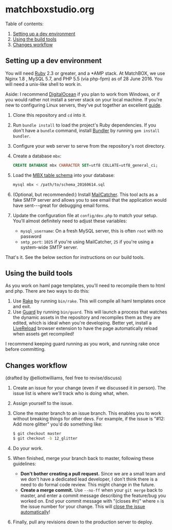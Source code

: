 # matchboxstudio.org

Table of contents:

1. [Setting up a dev environment](#setting-up-a-dev-environment)
2. [Using the build tools](#using-the-build-tools)
3. [Changes workflow](#changes-workflow)

## Setting up a dev environment

You will need [Ruby][rb] 2.3 or greater, and a *AMP stack. At MatchBOX, we use Nginx 1.8 , MySQL 5.7, and PHP 5.5 (via php-fpm) as of 28 June 2016. You will need a unix-like shell to work in.

Aside: I recommend [DigitalOcean][do] if you plan to work from Windows, or if you would rather not install a server stack on your local machine. If you're new to configuring Linux servers, they've put together an excellent [guide][do-guide].

1. Clone this repository and `cd` into it.
2. Run `bundle install` to load the project's Ruby dependencies. If you don't have a `bundle` command, install [Bundler][b] by running `gem install bundler`.
3. Configure your web server to serve from the repository's root directory.
3. Create a database `mbx`:
    
    ```sql
    CREATE DATABASE mbx CHARACTER SET=utf8 COLLATE=utf8_general_ci;
    ```
    
4. Load the [MBX table schema][sql] into your database:
    
    ```sh
    mysql mbx < /path/to/schema_20160614.sql
    ```
    
5. (Optional, but recommended:) Install [MailCatcher][mc]. This tool acts as a fake SMTP server and allows you to see email that the application would have sent---great for debugging email forms.
5. Update the configuration file at `config/dev.php` to match your setup. You'll almost definitely need to adjust these variables:

    - `mysql_username`: On a fresh MySQL server, this is often `root` with no password
    - `smtp_port`: `1025` if you're using MailCatcher, `25` if you're using a system-wide SMTP server.
    
That's it. See the below section for instructions on our build tools.

[rb]: https://www.ruby-lang.org/en/
[b]: http://bundler.io
[sql]: https://github.com/matchboxcowork/dev/blob/master/schema_20160614.sql
[mc]: https://mailcatcher.me
[do]: https://www.digitalocean.com
[do-guide]: https://www.digitalocean.com/community/tutorials/initial-server-setup-with-ubuntu-14-04

## Using the build tools

As you work on haml page templates, you'll need to recompile them to html and php. There are two ways to do this:

1. Use [Rake][rake] by running `bin/rake`. This will compile all haml templates once and exit.
2. Use [Guard][guard] by running `bin/guard`. This will launch a process that watches the dynamic assets in the repository and recompiles them as they are edited, which is ideal when you're developing. Better yet, install a [LiveReload][lr] browser extension to have the page automatically reload when assets get recompiled!

[rake]: https://github.com/ruby/rake
[guard]: http://guardgem.org
[lr]: http://livereload.com/extensions#installing-sections

I recommend keeping guard running as you work, and running rake once before committing.

## Changes workflow
(drafted by @elliottwilliams, feel free to revise/discuss)

1. Create an issue for your change (even if we discussed it in person). The issue list is where we'll track who is doing what, when.
2. Assign yourself to the issue.
3. Clone the master branch to an issue branch. This enables you to work without breaking things for other devs. For example, if the issue is "#12: Add more glitter" you'd do something like:
    
    ```sh
    $ git checkout master
    $ git checkout -b 12_glitter
    ```
    
3. Do your work.
4. When finished, merge your branch back to master, following these guidelines:

    - **Don't bother creating a pull request.** Since we are a small team and we don't have a dedicated lead developer, I don't think there is a need to do formal code review. This might change in the future.
    - **Create a merge commit.** Use `--no-ff` when your `git merge` back to master, and enter a commit message describing the feature/bug you worked on. End your commit message with "(closes #n)" where `n` is the issue number for your change. This will [close the issue automatically](https://help.github.com/articles/closing-issues-via-commit-messages/)!

5. Finally, pull any revisions down to the production server to deploy.
